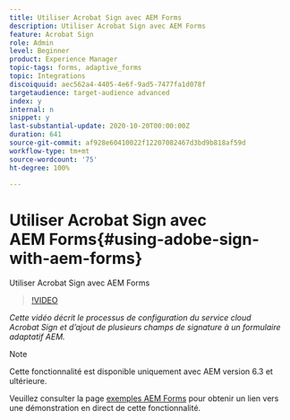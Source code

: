 ```yaml
---
title: Utiliser Acrobat Sign avec AEM Forms
description: Utiliser Acrobat Sign avec AEM Forms
feature: Acrobat Sign
role: Admin
level: Beginner
product: Experience Manager
topic-tags: forms, adaptive_forms
topic: Integrations
discoiquuid: aec562a4-4405-4e6f-9ad5-7477fa1d078f
targetaudience: target-audience advanced
index: y
internal: n
snippet: y
last-substantial-update: 2020-10-20T00:00:00Z
duration: 641
source-git-commit: af928e60410022f12207082467d3bd9b818af59d
workflow-type: tm+mt
source-wordcount: '75'
ht-degree: 100%

---
```



# Utiliser Acrobat Sign avec AEM Forms{#using-adobe-sign-with-aem-forms}

Utiliser Acrobat Sign avec AEM Forms

>[!VIDEO](https://video.tv.adobe.com/v/18696?quality=12&learn=on)

*Cette vidéo décrit le processus de configuration du service cloud Acrobat Sign et d’ajout de plusieurs champs de signature à un formulaire adaptatif AEM.*

>[!NOTE]
>
>Cette fonctionnalité est disponible uniquement avec AEM version 6.3 et ultérieure.

Veuillez consulter la page [exemples AEM Forms](https://forms.enablementadobe.com/content/samples/samples.html?query=0#formsandsign) pour obtenir un lien vers une démonstration en direct de cette fonctionnalité.
